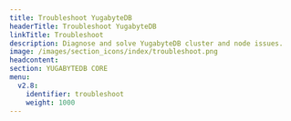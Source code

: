 ```yaml
---
title: Troubleshoot YugabyteDB
headerTitle: Troubleshoot YugabyteDB
linkTitle: Troubleshoot
description: Diagnose and solve YugabyteDB cluster and node issues.
image: /images/section_icons/index/troubleshoot.png
headcontent:
section: YUGABYTEDB CORE
menu:
  v2.8:
    identifier: troubleshoot
    weight: 1000
---
```


